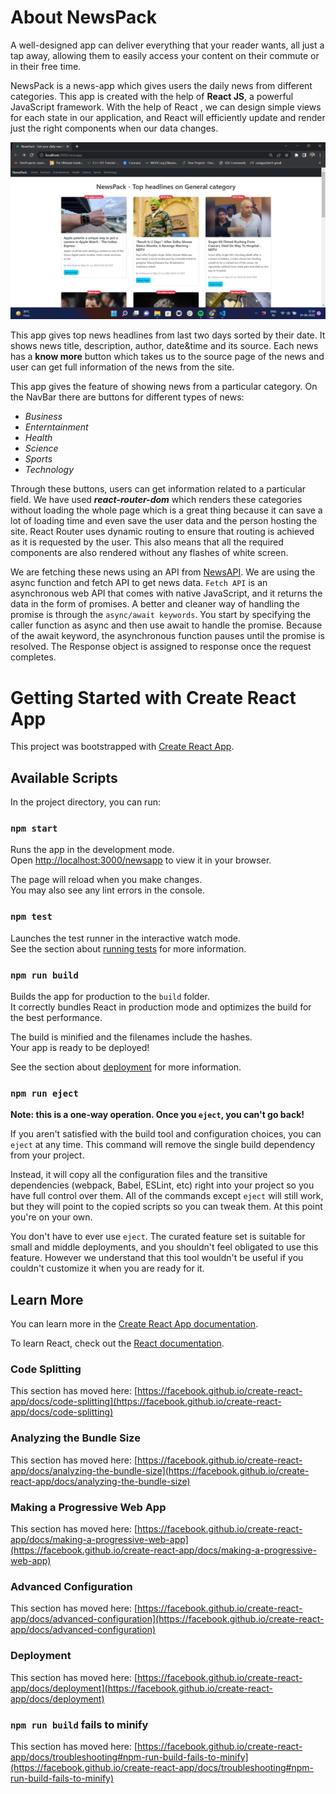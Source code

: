 # About NewsPack

A well-designed app can deliver everything that your reader wants, all just a tap away,  allowing them to easily access your content on their commute or in their free time.

NewsPack is a news-app which gives users the daily news from different categories. This app is created with the help of **React JS**, a powerful JavaScript framework. With the help of React , we can design simple views for each state in our application, and React will efficiently update and render just the right components when our data changes.

![NewsPack Image](https://github.com/Suvigya124/newsapp/blob/master/images/NewsPack-1.png?raw=true)

This app gives top news headlines from last two days sorted by their date. It shows news title, description, author, date&time and its source. Each news has a **know more** button which takes us to the source page of the news and user can get full information of the news from the site.

This app gives the feature of showing news from a particular category. On the NavBar there are buttons for different types of news:
- *Business*
- *Enterntainment*
- *Health*
- *Science*
- *Sports*
- *Technology*

Through these buttons, users can get information related to a particular field. We have used ***react-router-dom*** which renders these categories without loading the whole page which is a great thing because it can save a lot of loading time and even save the user data and the person hosting the site. React Router uses dynamic routing to ensure that routing is achieved as it is requested by the user. This also means that all the required components are also rendered without any flashes of white screen.

We are fetching these news using an API from [NewsAPI](https://newsapi.org/). We are using the async function and fetch API to get news data. `Fetch API` is an asynchronous web API that comes with native JavaScript, and it returns the data in the form of promises. A better and cleaner way of handling the promise is through the `async/await keywords`. You start by specifying the caller function as async and then use await to handle the promise. Because of the await keyword, the asynchronous function pauses until the promise is resolved. The Response object is assigned to response once the request completes.

# Getting Started with Create React App

This project was bootstrapped with [Create React App](https://github.com/facebook/create-react-app).

## Available Scripts

In the project directory, you can run:

### `npm start`

Runs the app in the development mode.\
Open [http://localhost:3000/newsapp](http://localhost:3000/newsapp) to view it in your browser.

The page will reload when you make changes.\
You may also see any lint errors in the console.

### `npm test`

Launches the test runner in the interactive watch mode.\
See the section about [running tests](https://facebook.github.io/create-react-app/docs/running-tests) for more information.

### `npm run build`

Builds the app for production to the `build` folder.\
It correctly bundles React in production mode and optimizes the build for the best performance.

The build is minified and the filenames include the hashes.\
Your app is ready to be deployed!

See the section about [deployment](https://facebook.github.io/create-react-app/docs/deployment) for more information.

### `npm run eject`

**Note: this is a one-way operation. Once you `eject`, you can't go back!**

If you aren't satisfied with the build tool and configuration choices, you can `eject` at any time. This command will remove the single build dependency from your project.

Instead, it will copy all the configuration files and the transitive dependencies (webpack, Babel, ESLint, etc) right into your project so you have full control over them. All of the commands except `eject` will still work, but they will point to the copied scripts so you can tweak them. At this point you're on your own.

You don't have to ever use `eject`. The curated feature set is suitable for small and middle deployments, and you shouldn't feel obligated to use this feature. However we understand that this tool wouldn't be useful if you couldn't customize it when you are ready for it.

## Learn More

You can learn more in the [Create React App documentation](https://facebook.github.io/create-react-app/docs/getting-started).

To learn React, check out the [React documentation](https://reactjs.org/).

### Code Splitting

This section has moved here: [https://facebook.github.io/create-react-app/docs/code-splitting](https://facebook.github.io/create-react-app/docs/code-splitting)

### Analyzing the Bundle Size

This section has moved here: [https://facebook.github.io/create-react-app/docs/analyzing-the-bundle-size](https://facebook.github.io/create-react-app/docs/analyzing-the-bundle-size)

### Making a Progressive Web App

This section has moved here: [https://facebook.github.io/create-react-app/docs/making-a-progressive-web-app](https://facebook.github.io/create-react-app/docs/making-a-progressive-web-app)

### Advanced Configuration

This section has moved here: [https://facebook.github.io/create-react-app/docs/advanced-configuration](https://facebook.github.io/create-react-app/docs/advanced-configuration)

### Deployment

This section has moved here: [https://facebook.github.io/create-react-app/docs/deployment](https://facebook.github.io/create-react-app/docs/deployment)

### `npm run build` fails to minify

This section has moved here: [https://facebook.github.io/create-react-app/docs/troubleshooting#npm-run-build-fails-to-minify](https://facebook.github.io/create-react-app/docs/troubleshooting#npm-run-build-fails-to-minify)
